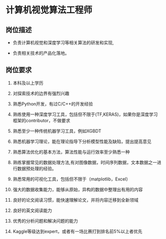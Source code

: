 # 计算机视觉算法工程师

## 岗位描述

- 负责计算机视觉和深度学习等相关算法的研发和实现,

- 负责相关技术的产品化落地。


## 岗位要求
1. 本科及以上学历

2. 对探索技术的边界有强烈兴趣

3. 熟悉Python开发，有过C/C++的开发经验

4. 熟练使用一种深度学习工具，包括但不限于(TF,KERAS)，如果你是深度学习框架的contributor，不做要求

5. 熟悉至少一种传统机器学习工具，例如XGBDT

6. 熟悉机器学习理论，能在理论指导下分析模型性能及缺陷，提出提高意见

7. 熟悉算法优化的基本方法，算法性能与运行效率至少熟悉一种

8. 熟练掌握常见的数据处理方法,有对图像数据，时间序列数据，文本数据之一进行数据预处理的经验。

9. 熟悉常用的可视化工具，包括但不限于（matplotlib，Excel）

10. 强大的数据收集能力，能够从原始，异构的数据中整理出有用的内容

11. 良好的论文阅读习惯，能快速理解论文，并将内容迁移到全新领域

12. 良好的英文阅读能力

13. 优秀的分析问题和解决问题的能力

14. Kaggle等级达到expert，或者有一场比赛打到排名前5%以上者优先

